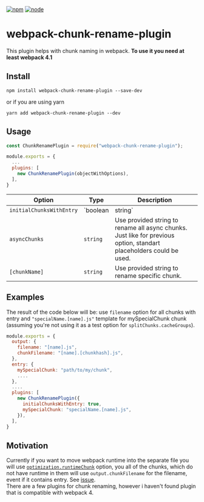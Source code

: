 [![npm](https://img.shields.io/npm/v/webpack-chunk-rename-plugin.svg?style=flat-square)](https://www.npmjs.com/package/webpack-chunk-rename-plugin)
[![node](https://img.shields.io/node/v/webpack-chunk-rename-plugin.svg?style=flat-square)](https://www.npmjs.com/package/webpack-chunk-rename-plugin)
# webpack-chunk-rename-plugin

This plugin helps with chunk naming in webpack. **To use it you need at least webpack 4.1**  

## Install
```
npm install webpack-chunk-rename-plugin --save-dev
```  
or if you are using yarn
```
yarn add webpack-chunk-rename-plugin --dev
```

## Usage
```javascript
const ChunkRenamePlugin = require("webpack-chunk-rename-plugin");

module.exports = {
  ...
  plugins: [
    new ChunkRenamePlugin(objectWithOptions),
  ],
}
```  
Option|Type|Description
--|--|--
`initialChunksWithEntry`|`boolean|string`|Rename all chunks which are satisfy the condition `chunk.hasEntryModule() && chunk.isOnlyInitial`. If `true` is passed then use `output.filename` option, if string is passed, use it as chunk name i.e. you can use all placeholder for chunk naming like `[hash]`,`[name]`,`[chunkhash]` etc.
`asyncChunks`|`string`|Use provided string to rename all async chunks. Just like for previous option, standart placeholders could be used.
`[chunkName]`|`string`|Use provided string to rename specific chunk.

## Examples
The result of the code below will be: use `filename` option for all chunks with entry and `"specialName.[name].js"` template for mySpecialChunk chunk (assuming you're not using it as a test option for `splitChunks.cacheGroups`).
```javascript
module.exports = {
  output: {
    filename: "[name].js",
    chunkFilename: "[name].[chunkhash].js",
  },
  entry: {
    mySpecialChunk: "path/to/my/chunk",
    ....
  },
  ....
  plugins: [
    new ChunkRenamePlugin({
      initialChunksWithEntry: true,
      mySpecialChunk: "specialName.[name].js",
    }),
  ],
}
```

## Motivation
Currently if you want to move webpack runtime into the separate file you will use [`optimization.runtimeChunk`](https://webpack.js.org/plugins/split-chunks-plugin/#optimization-runtimechunk) option, you all of the chunks, which do not have runtime in them will use `output.chunkFilename` for the filename, event if it contains entry. See [issue](https://github.com/webpack/webpack/issues/6598).  
There are a few plugins for chunk renaming, however i haven't found plugin that is compatible with webpack 4.